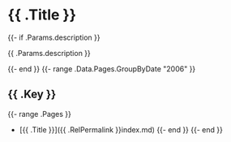 # {{ .Title }}

{{- if .Params.description }}

{{ .Params.description }}

{{- end }}
{{- range .Data.Pages.GroupByDate "2006" }}

## {{ .Key }}

{{- range .Pages }}

- [{{ .Title }}]({{ .RelPermalink }}index.md)
{{- end }}
{{- end }}
